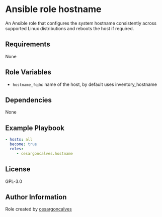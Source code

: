 Ansible role hostname
=========

An Ansible role that configures the system hostname consistently across supported Linux distributions and reboots the host if required.

Requirements
------------

None

Role Variables
--------------

- `hostname_fqdn`: name of the host, by default uses inventory_hostname

Dependencies
------------

None

Example Playbook
----------------

```yaml
- hosts: all
  become: true
  roles:
     - cesargoncalves.hostname
```

License
-------

GPL-3.0

Author Information
------------------

Role created by [cesargoncalves](https://github.com/cesargoncalves)
